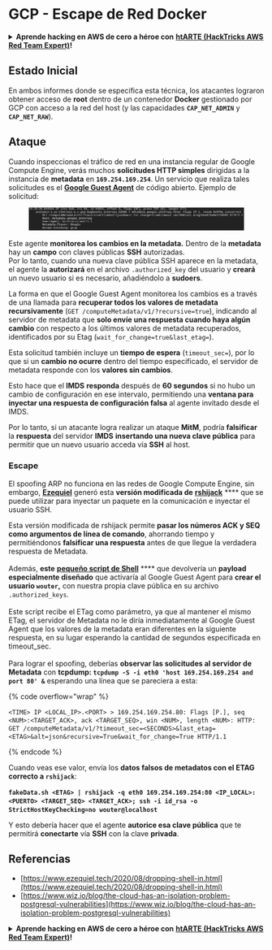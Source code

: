 # GCP - Escape de Red Docker

<details>

<summary><strong>Aprende hacking en AWS de cero a héroe con</strong> <a href="https://training.hacktricks.xyz/courses/arte"><strong>htARTE (HackTricks AWS Red Team Expert)</strong></a><strong>!</strong></summary>

Otras formas de apoyar a HackTricks:

* Si quieres ver a tu **empresa anunciada en HackTricks** o **descargar HackTricks en PDF**, consulta los [**PLANES DE SUSCRIPCIÓN**](https://github.com/sponsors/carlospolop)!
* Consigue el [**merchandising oficial de PEASS & HackTricks**](https://peass.creator-spring.com)
* Descubre [**La Familia PEASS**](https://opensea.io/collection/the-peass-family), nuestra colección de [**NFTs**](https://opensea.io/collection/the-peass-family) exclusivos
* **Únete al** 💬 [**grupo de Discord**](https://discord.gg/hRep4RUj7f) o al [**grupo de telegram**](https://t.me/peass) o **sigue** a **Twitter** 🐦 [**@carlospolopm**](https://twitter.com/carlospolopm)**.**
* **Comparte tus trucos de hacking enviando PRs a los repositorios de GitHub de** [**HackTricks**](https://github.com/carlospolop/hacktricks) y [**HackTricks Cloud**](https://github.com/carlospolop/hacktricks-cloud).

</details>

## Estado Inicial

En ambos informes donde se especifica esta técnica, los atacantes lograron obtener acceso de **root** dentro de un contenedor **Docker** gestionado por GCP con acceso a la red del host (y las capacidades **`CAP_NET_ADMIN`** y **`CAP_NET_RAW`**).

## Ataque

Cuando inspeccionas el tráfico de red en una instancia regular de Google Compute Engine, verás muchos **solicitudes HTTP simples** dirigidas a la instancia de **metadata** en **`169.254.169.254`**. Un servicio que realiza tales solicitudes es el [**Google Guest Agent**](https://github.com/GoogleCloudPlatform/guest-agent) de código abierto. Ejemplo de solicitud:

<figure><img src="../../../.gitbook/assets/image (1) (4).png" alt=""><figcaption></figcaption></figure>

Este agente **monitorea los cambios en la metadata.** Dentro de la **metadata** hay un **campo** con claves públicas **SSH** autorizadas.\
Por lo tanto, cuando una nueva clave pública SSH aparece en la metadata, el agente la **autorizará** en el archivo `.authorized_key` del usuario y **creará** un nuevo usuario si es necesario, añadiéndolo a **sudoers**.

La forma en que el Google Guest Agent monitorea los cambios es a través de una llamada para **recuperar todos los valores de metadata recursivamente** (`GET /computeMetadata/v1/?recursive=true`), indicando al servidor de metadata que **solo envíe una respuesta cuando haya algún cambio** con respecto a los últimos valores de metadata recuperados, identificados por su Etag (`wait_for_change=true&last_etag=`).

Esta solicitud también incluye un **tiempo de espera** (`timeout_sec=`), por lo que si un **cambio no ocurre** dentro del tiempo especificado, el servidor de metadata responde con los **valores sin cambios**.

Esto hace que el **IMDS** **responda** después de **60 segundos** si no hubo un cambio de configuración en ese intervalo, permitiendo una **ventana para inyectar una respuesta de configuración falsa** al agente invitado desde el IMDS.

Por lo tanto, si un atacante logra realizar un ataque **MitM**, podría **falsificar** la **respuesta** del servidor **IMDS** **insertando una nueva clave pública** para permitir que un nuevo usuario acceda vía **SSH** al host.

### Escape

El spoofing ARP no funciona en las redes de Google Compute Engine, sin embargo, [**Ezequiel**](https://www.ezequiel.tech/2020/08/dropping-shell-in.html) generó esta **versión modificada de** [**rshijack**](https://github.com/ezequielpereira/rshijack) **** que se puede utilizar para inyectar un paquete en la comunicación e inyectar el usuario SSH.

Esta versión modificada de rshijack permite **pasar los números ACK y SEQ como argumentos de línea de comando**, ahorrando tiempo y permitiéndonos **falsificar una respuesta** antes de que llegue la verdadera respuesta de Metadata.\
\
Además, **este** [**pequeño script de Shell**](https://gist.github.com/ezequielpereira/914c2aae463409e785071213b059f96c#file-fakedata-sh) **** que devolvería un **payload especialmente diseñado** que activaría al Google Guest Agent para **crear el usuario `wouter`,** con nuestra propia clave pública en su archivo `.authorized_keys`.\
\
Este script recibe el ETag como parámetro, ya que al mantener el mismo ETag, el servidor de Metadata no le diría inmediatamente al Google Guest Agent que los valores de la metadata eran diferentes en la siguiente respuesta, en su lugar esperando la cantidad de segundos especificada en timeout\_sec.\
\
Para lograr el spoofing, deberías **observar las solicitudes al servidor de Metadata** con **tcpdump: `tcpdump -S -i eth0 'host 169.254.169.254 and port 80' &`** esperando una línea que se pareciera a esta:

{% code overflow="wrap" %}
```
<TIME> IP <LOCAL_IP>.<PORT> > 169.254.169.254.80: Flags [P.], seq <NUM>:<TARGET_ACK>, ack <TARGET_SEQ>, win <NUM>, length <NUM>: HTTP: GET /computeMetadata/v1/?timeout_sec=<SECONDS>&last_etag=<ETAG>&alt=json&recursive=True&wait_for_change=True HTTP/1.1
```
{% endcode %}

Cuando veas ese valor, envía los **datos falsos de metadatos con el ETAG correcto a `rshijack`**:

**`fakeData.sh <ETAG> | rshijack -q eth0 169.254.169.254:80 <IP_LOCAL>:<PUERTO> <TARGET_SEQ> <TARGET_ACK>; ssh -i id_rsa -o StrictHostKeyChecking=no wouter@localhost`**

Y esto debería hacer que el agente **autorice esa clave pública** que te permitirá **conectarte** vía **SSH** con la clave **privada**.

## Referencias

* [https://www.ezequiel.tech/2020/08/dropping-shell-in.html](https://www.ezequiel.tech/2020/08/dropping-shell-in.html)
* [https://www.wiz.io/blog/the-cloud-has-an-isolation-problem-postgresql-vulnerabilities](https://www.wiz.io/blog/the-cloud-has-an-isolation-problem-postgresql-vulnerabilities)

<details>

<summary><strong>Aprende hacking en AWS de cero a héroe con</strong> <a href="https://training.hacktricks.xyz/courses/arte"><strong>htARTE (HackTricks AWS Red Team Expert)</strong></a><strong>!</strong></summary>

Otras formas de apoyar a HackTricks:

* Si quieres ver a tu **empresa anunciada en HackTricks** o **descargar HackTricks en PDF** consulta los [**PLANES DE SUSCRIPCIÓN**](https://github.com/sponsors/carlospolop)!
* Consigue el [**merchandising oficial de PEASS & HackTricks**](https://peass.creator-spring.com)
* Descubre [**La Familia PEASS**](https://opensea.io/collection/the-peass-family), nuestra colección de [**NFTs**](https://opensea.io/collection/the-peass-family) exclusivos
* **Únete al** 💬 [**grupo de Discord**](https://discord.gg/hRep4RUj7f) o al [**grupo de telegram**](https://t.me/peass) o **sígueme** en **Twitter** 🐦 [**@carlospolopm**](https://twitter.com/carlospolopm)**.**
* **Comparte tus trucos de hacking enviando PRs a los repositorios de GitHub** [**HackTricks**](https://github.com/carlospolop/hacktricks) y [**HackTricks Cloud**](https://github.com/carlospolop/hacktricks-cloud).

</details>
